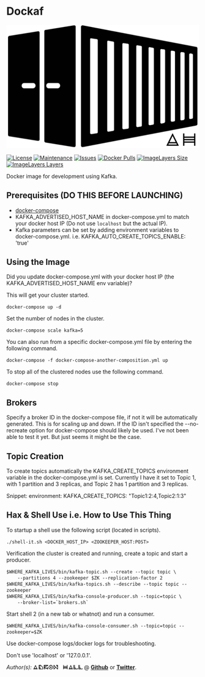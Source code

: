 # Dockaf

[![Container Logo](https://github.com/Adron/systemic-dockaf/blob/master/Logo.png?raw=true)]()

[![License](https://img.shields.io/github/license/Adron/systemic-dockaf.svg?style=flat-square)](https://github.com/Adron/systemic-dockaf/blob/master/LICENSE)
[![Maintenance](https://img.shields.io/maintenance/yes/2016.svg?style=flat-square)](#)
[![Issues](https://img.shields.io/github/issues/adron/systemic-dockaf.svg?style=flat-square)](https://github.com/Adron/systemic-dockaf/issues)
[![Docker Pulls](https://img.shields.io/docker/pulls/adron/systemic-dockaf.svg?style=flat-square)](https://hub.docker.com/r/adron/dockaf/)
[![ImageLayers Size](https://img.shields.io/imagelayers/image-size/_/adron/systemic-dockaf.svg?style=flat-square)](https://hub.docker.com/r/adron/dockaf/)
[![ImageLayers Layers](https://img.shields.io/imagelayers/layers/_/adron/systemic-dockaf.svg?style=flat-square)](https://hub.docker.com/r/adron/dockaf/)

Docker image for development using Kafka.

## Prerequisites (DO THIS BEFORE LAUNCHING)

* [docker-compose](https://docs.docker.com/compose/overview/)
* KAFKA_ADVERTISED_HOST_NAME in docker-compose.yml to match your docker host IP (Do not use `localhost` but the actual IP).
* Kafka parameters can be set by adding environment variables to docker-compose.yml. i.e. KAFKA_AUTO_CREATE_TOPICS_ENABLE: 'true'

## Using the Image

Did you update docker-compose.yml with your docker host IP (the KAFKA_ADVERTISED_HOST_NAME env variable)?

This will get your cluster started.

	docker-compose up -d

Set the number of nodes in the cluster.

	docker-compose scale kafka=5

You can also run from a specific docker-compose.yml file by entering the following command.

	docker-compose -f docker-compose-another-composition.yml up

To stop all of the clustered nodes use the following command.

	docker-compose stop

## Brokers

Specify a broker ID in the docker-compose file, if not it will be automatically generated. This is for scaling up and down. If the ID isn't specified the --no-recreate option for docker-compose should likely be used. I've not been able to test it yet. But just seems it might be the case.

## Topic Creation

To create topics automatically the KAFKA_CREATE_TOPICS environment variable in the docker-compose.yml is set. Currently I have it set to Topic 1, with 1 partition and 3 replicas, and Topic 2 has 1 partition and 3 replicas.

Snippet:
    environment:
      KAFKA_CREATE_TOPICS: "Topic1:2:4,Topic2:1:3"

## Hax & Shell Use i.e. How to Use This Thing

To startup a shell use the following script (located in scripts).

	./shell-it.sh <DOCKER_HOST_IP> <ZOOKEEPER_HOST:POST>

Verification the cluster is created and running, create a topic and start a producer.

	$WHERE_KAFKA_LIVES/bin/kafka-topic.sh --create --topic topic \
		--partitions 4 --zookeeper $ZK --replication-factor 2
	$WHERE_KAFKA_LIVES/bin/kafka-topics.sh --describe --topic topic --zookeeper
	$WHERE_KAFKA_LIVES/bin/kafka-console-producer.sh --topic=topic \
		--broker-list=`brokers.sh`

Start shell 2 (in a new tab or whatnot) and run a consumer.

	$WHERE_KAFKA_LIVES/bin/kafka-console-consumer.sh --topic=topic --zookeeper=$ZK

Use docker-compose logs/docker logs for troubleshooting.

Don't use 'localhost' or '127.0.0.1'.

*Author(s):* [![Adron Hall](https://github.com/Adron/systemic-dockaf/blob/master/AdronHall.png?raw=true)](http://compositecode.com) @ **[Github](https://www.github.com/adron)** or **[Twitter](https://twitter.com/adron)**.
